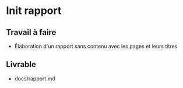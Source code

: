 # Init rapport

## Travail à faire

- Élaboration d'un rapport sans contenu avec les pages et leurs titres

## Livrable
- docs/rapport.md


